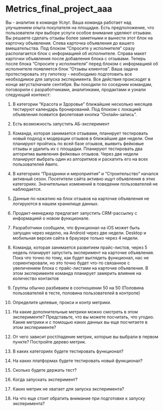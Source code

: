 # Metrics_final_project_aaa
Вы - аналитик в команде Услуг.
Ваша команда работает над улучшением опыта покупателя на площадке. Есть предположение, что пользователи при выборе услуги особое внимание уделяют отзывам. Вы решаете сделать отзывы более заметными и вынести этот блок на карточку объявления.
Слева карточка объявления до вашего вмешательства. Под блоком “Спросите у исполнителя” сразу располагается блок с информацией об исполнителе. Справа макет карточки объявления после добавления блока с отзывами. Теперь после блока “Спросите у исполнителя” перед блоком с информацией об исполнителе появляется блок “Отзывы клиентов”.
Ваша задача протестировать эту гипотезу - необходимо подготовить все необходимое для запуска эксперимента.
Все действия происходят в конце августа/начале сентября.
Вы походили по соседним командам, поговорили с разработчиками, аналитиками, продактами и узнали следующий контекст:
1) В категории “Красота и Здоровье” ближайшие несколько месяцев тестируют календарь бронирований. Под блоком с локацией объявления появится фиолетовая кнопка “Онлайн-запись”.
2) Есть возможность запустить АБ-эксперимент
3) Команда, которая занимается отзывами, планирует тестировать новый
подход к модерации отзывов в ближайшие две недели. Они планируют пройтись по всей базе отзывов, выявить фейковые отзывы и удалить их с площадки. Планируют тестировать два алгоритма выявления фейковых отзывов. Через две недели планируют выбрать один из алгоритмов и раскатить его на всех пользователей Авито.
4) В категориях “Праздники и мероприятия” и “Строительство” начался активный сезон. Посетители сайта активно ищут объявления в этих категориях. Значительных изменений в поведении пользователей не
наблюдается.
5) Данные по нажатию на блок отзывов на карточке объявления не
логируются в нашем хранилище данных.
6) Продакт-менеджер предлагает запустить CRM-рассылку с информацией
о новом функционале.
7) Разработчики сообщили, что функционал на iOS может быть запущен
через неделю, на Android через две недели. Desktop и мобильная версия
сайта в браузере только через 4 недели.
8) Команда, которая занимается развитием прайс-листов, через 5 недель
планирует запустить эксперимент на карточке объявления. Пока что точно по тому, как будет выглядеть функционал, нас не сориентировали, но это точно будет что-то связанное с увеличением блока с прайс-листами на карточке объявления. В этом эксперименте команда планирует замерить влияние на количество контактов
9) Группы обычно разбиваем в соотношении 50 на 50 (Половина пользователей в тесте, половина пользователей в контроле)

1) Определите целевые, прокси и контр метрики.
2) На какие дополнительные метрики можно смотреть в этом
эксперименте? Представьте, что вы можете посчитать, что угодно. Какие метрики и с помощью каких данных вы еще посчитаете в этом эксперименте?
3) От чего зависит рост/падение метрик, которые вы выбрали в первом пункте? Постройте дерево метрик.
4) В каких категориях будете тестировать функционал?
5) На каких платформах будете тестировать новый функционал?
6) Сколько будете держать тест?
7) Когда запускать эксперимент?
8) Каких метрик не хватает для запуска эксперимента?
9) На что еще стоит обратить внимание при подготовке к запуску
эксперимента?

